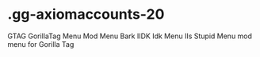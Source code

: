 # .gg-axiomaccounts-20
GTAG GorillaTag Menu Mod Menu Bark IIDK Idk Menu IIs Stupid Menu mod menu for Gorilla Tag
